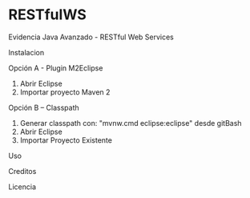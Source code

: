 # RESTfulWS
Evidencia Java Avanzado - RESTful Web Services

Instalacion

Opción A - Plugin M2Eclipse
1.	Abrir Eclipse
2.	Importar proyecto Maven 2

Opción B – Classpath
1.	Generar classpath con: "mvnw.cmd eclipse:eclipse" desde gitBash
2.	Abrir Eclipse
3.	Importar Proyecto Existente

Uso

Creditos

Licencia
